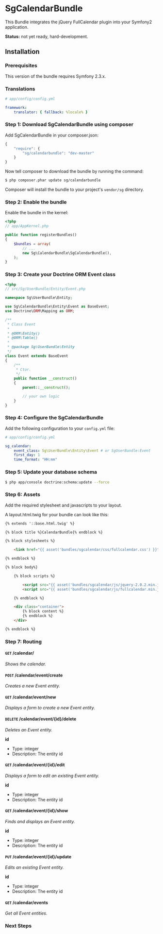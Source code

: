 # SgCalendarBundle

This Bundle integrates the jQuery FullCalendar plugin into your Symfony2 application.

**Status:** not yet ready, hard-development.

## Installation

### Prerequisites

This version of the bundle requires Symfony 2.3.x.

### Translations

``` yaml
# app/config/config.yml

framework:
    translator: { fallback: %locale% }
```

### Step 1: Download SgCalendarBundle using composer

Add SgCalendarBundle in your composer.json:

```js
{
    "require": {
        "sg/calendarbundle": "dev-master"
    }
}
```

Now tell composer to download the bundle by running the command:

``` bash
$ php composer.phar update sg/calendarbundle
```

Composer will install the bundle to your project's `vendor/sg` directory.

### Step 2: Enable the bundle

Enable the bundle in the kernel:

``` php
<?php
// app/AppKernel.php

public function registerBundles()
{
    $bundles = array(
        // ...
        new Sg\CalendarBundle\SgCalendarBundle(),
    );
}
```

### Step 3: Create your Doctrine ORM Event class

``` php
<?php
// src/Sg/UserBundle/Entity/Event.php

namespace Sg\UserBundle\Entity;

use Sg\CalendarBundle\Entity\Event as BaseEvent;
use Doctrine\ORM\Mapping as ORM;

/**
 * Class Event
 *
 * @ORM\Entity()
 * @ORM\Table()
 *
 * @package Sg\UserBundle\Entity
 */
class Event extends BaseEvent
{
    /**
     * Ctor.
     */
    public function __construct()
    {
        parent::__construct();

        // your own logic
    }
}
```

### Step 4: Configure the SgCalendarBundle

Add the following configuration to your `config.yml` file:

``` yaml
# app/config/config.yml

sg_calendar:
    event_class: Sg\UserBundle\Entity\Event # or SgUserBundle:Event
    first_day: 1
    time_format: "HH:mm"
```

### Step 5: Update your database schema

``` bash
$ php app/console doctrine:schema:update --force
```

### Step 6: Assets

Add the required stylesheet and javascripts to your layout.

A layout.html.twig for your bundle can look like this:

``` html
{% extends '::base.html.twig' %}

{% block title %}CalendarBundle{% endblock %}

{% block stylesheets %}

    <link href="{{ asset('bundles/sgcalendar/css/fullcalendar.css') }}" rel="stylesheet" type="text/css" />

{% endblock %}

{% block body%}

    {% block scripts %}

        <script src="{{ asset('bundles/sgcalendar/js/jquery-2.0.2.min.js') }}" type="text/javascript"></script>
        <script src="{{ asset('bundles/sgcalendar/js/fullcalendar.min.js') }}" type="text/javascript"></script>

    {% endblock %}

    <div class="container">
        {% block content %}
        {% endblock %}
    </div>

{% endblock %}
```

### Step 7: Routing

#### `GET` /calendar/ ####

_Shows the calendar._

#### `POST` /calendar/event/create ####

_Creates a new Event entity._

#### `GET` /calendar/event/new ####

_Displays a form to create a new Event entity._

#### `DELETE` /calendar/event/{id}/delete ####

_Deletes an Event entity._

**id**

  - Type: integer
  - Description: The entity id

#### `GET` /calendar/event/{id}/edit ####

_Displays a form to edit an existing Event entity._

**id**

  - Type: integer
  - Description: The entity id


#### `GET` /calendar/event/{id}/show ####

_Finds and displays an Event entity._

**id**

  - Type: integer
  - Description: The entity id


#### `PUT` /calendar/event/{id}/update ####

_Edits an existing Event entity._

**id**

  - Type: integer
  - Description: The entity id

#### `GET` /calendar/events ####

_Get all Event entities._

### Next Steps
